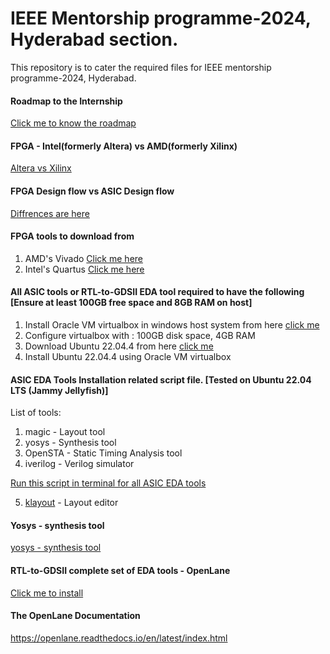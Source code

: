 # IEEE Mentorship programme-2024, Hyderabad section.
This repository is to cater the required files for IEEE mentorship programme-2024, Hyderabad.

#### Roadmap to the Internship
[Click me to know the roadmap](https://github.com/dicdesign/ieeeMentorshipHyd/tree/main/internshipRoadmap)



#### FPGA - Intel(formerly Altera) vs AMD(formerly Xilinx)

[Altera vs Xilinx](https://docs.google.com/presentation/d/1UjuVQYawC5oMuDx1xbk9JFqz_DkDWDaYbZRrK8cdNzs/edit?usp=sharing)

#### FPGA Design flow vs ASIC Design flow
[Diffrences are here](https://docs.google.com/presentation/d/1EzmxAGp5TPo06JAFgg3ooUfq1WtbkcLWAxfCHvhAtz4/edit?usp=sharing)

#### FPGA tools to download from
1. AMD's Vivado [Click me here](https://www.xilinx.com/support/download.html)
2. Intel's Quartus [Click me here](https://www.intel.com/content/www/us/en/software-kit/825278/intel-quartus-prime-lite-edition-design-software-version-23-1-1-for-windows.html)

#### All ASIC tools or RTL-to-GDSII EDA tool required to have the following [Ensure at least 100GB free space and 8GB RAM on host]
1. Install Oracle VM virtualbox in windows host system from here [click me](https://www.virtualbox.org/wiki/Downloads)
2. Configure virtualbox with : 100GB disk space, 4GB RAM
3. Download Ubuntu 22.04.4 from here [click me](https://releases.ubuntu.com/22.04/ubuntu-22.04.4-desktop-amd64.iso)
4. Install Ubuntu 22.04.4 using Oracle VM virtualbox

#### ASIC EDA Tools Installation related script file. [Tested on Ubuntu 22.04 LTS (Jammy Jellyfish)]
List of tools:<br>
1. magic - Layout tool<br>
2. yosys - Synthesis tool<br>
3. OpenSTA - Static Timing Analysis tool<br>
4. iverilog - Verilog simulator<br>

[Run this script in terminal for all ASIC EDA tools](https://github.com/dicdesign/ieeeMentorshipHyd/blob/main/asicTools/asic_tools_set.sh)

5. [klayout](https://github.com/dicdesign/ieeeMentorshipHyd/blob/main/asicTools/klayout.md) - Layout editor

#### Yosys - synthesis tool
[yosys - synthesis tool](https://github.com/dicdesign/ieeeMentorshipHyd/tree/main/collaterals%20of%20synthesis%20tool%20yosys)

#### RTL-to-GDSII complete set of EDA tools - OpenLane
[Click me to install](https://github.com/dicdesign/ieeeMentorshipHyd/blob/main/asicTools/openlaneInstall.sh)

#### The OpenLane Documentation

https://openlane.readthedocs.io/en/latest/index.html
